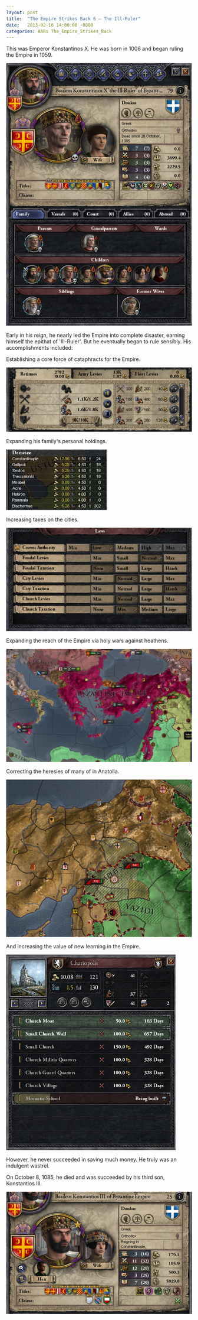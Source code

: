 ```yaml
---
layout: post
title:  "The Empire Strikes Back 6 – The Ill-Ruler"
date:   2013-02-16 14:00:00 -0800
categories: AARs The_Empire_Strikes_Back
---
```

This was Emperor Konstantinos X. He was born in 1006 and began ruling the Empire in 1059.

![](/assets/tesb_images/6-1.png)

Early in his reign, he nearly led the Empire into complete disaster, earning himself the epithat of 'Ill-Ruler'. But he eventually began to rule sensibly. His accomplishments included:

Establishing a core force of cataphracts for the Empire.

![](/assets/tesb_images/6-2.png)

Expanding his family's personal holdings.

![](/assets/tesb_images/6-3.png)

Increasing taxes on the cities.

![](/assets/tesb_images/6-4.png)

Expanding the reach of the Empire via holy wars against heathens.

![](/assets/tesb_images/6-5.png)

Correcting the heresies of many of in Anatolia.

![](/assets/tesb_images/6-6.png)

And increasing the value of new learning in the Empire.

![](/assets/tesb_images/6-7.png)

However, he never succeeded in saving much money. He truly was an indulgent wastrel.

On October 8, 1085, he died and was succeeded by his third son, Konstantios III.

![](/assets/tesb_images/6-8.png)